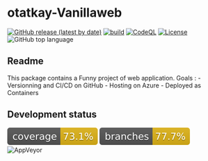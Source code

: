 # otatkay-Vanillaweb

[![GitHub release (latest by date)](https://img.shields.io/github/v/release/cicirello/jacoco-badge-generator?label=Marketplace&logo=GitHub)](https://github.com/marketplace/actions/jacoco-badge-generator)
[![build](https://github.com/cicirello/jacoco-badge-generator/actions/workflows/build.yml/badge.svg)](https://github.com/cicirello/jacoco-badge-generator/actions/workflows/build.yml)
[![CodeQL](https://github.com/cicirello/jacoco-badge-generator/actions/workflows/codeql-analysis.yml/badge.svg)](https://github.com/cicirello/jacoco-badge-generator/actions/workflows/codeql-analysis.yml)
[![License](https://img.shields.io/github/license/cicirello/jacoco-badge-generator)](https://github.com/cicirello/jacoco-badge-generator/blob/main/LICENSE)
![GitHub top language](https://img.shields.io/github/languages/top/cicirello/jacoco-badge-generator)

## Readme
 This package contains a Funny project of web application.
 Goals :
    - Versionning and CI/CD on GitHub
    - Hosting on Azure
    - Deployed as Containers

## Development status
[![coverage](.github/badges/jacoco.svg)](https://github.com/Otatkay/otatkay-vanillaweb/actions/workflows/maven.yml)
[![branches](.github/badges/branches.svg)](https://github.com/Otatkay/otatkay-vanillaweb/actions/workflows/maven.yml)
![AppVeyor](https://img.shields.io/appveyor/build/Otatkay/otatkay-vanilla)
